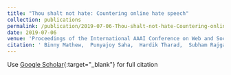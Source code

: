 ```yaml
---
title: "Thou shalt not hate: Countering online hate speech"
collection: publications
permalink: /publication/2019-07-06-Thou-shalt-not-hate-Countering-online-hate-speech
date: 2019-07-06
venue: 'Proceedings of the International AAAI Conference on Web and Social Media'
citation: ' Binny Mathew,  Punyajoy Saha,  Hardik Tharad,  Subham Rajgaria,  Prajwal Singhania,  Suman Maity,  Pawan Goyal,  Animesh Mukherjee, &quot;Thou shalt not hate: Countering online hate speech.&quot; In the proceedings of Proceedings of the International AAAI Conference on Web and Social Media, 2019.'
---
```

Use [Google Scholar](https://scholar.google.com/scholar?q=Thou+shalt+not+hate:+Countering+online+hate+speech){:target="_blank"} for full citation